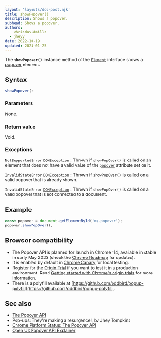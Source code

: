 ```yaml
---
layout: 'layouts/doc-post.njk'
title: showPopover()
description: Shows a popover.
subhead: Shows a popover.
authors:
  - chrisdavidmills
  - jheyy
date: 2022-10-19
updated: 2023-01-25
---
```


The **`showPopover()`** instance method of the [`Element`](https://developer.mozilla.org/docs/Web/API/Element) interface shows a [popover](/docs/web-platform/popover-api/) element.

## Syntax

```js
showPopover()
```

### Parameters

None.

### Return value

Void.

### Exceptions

`NotSupportedError` [`DOMException`](https://developer.mozilla.org/docs/Web/API/DOMException)
: Thrown if `showPopOver()` is called on an element that does not have a valid value of the [`popover`](/docs/web-platform/popover-api/popover-attribute) attribute set on it.

`InvalidStateError` [`DOMException`](https://developer.mozilla.org/docs/Web/API/DOMException)
: Thrown if `showPopOver()` is called on a valid popover that is already shown.

`InvalidStateError` [`DOMException`](https://developer.mozilla.org/docs/Web/API/DOMException)
: Thrown if `showPopOver()` is called on a valid popover that is not connected to a document.

## Example

```js
const popover = document.getElementById('my-popover');
popover.showPopOver();
```

## Browser compatibility

* The Popover API is planned for launch in Chrome 114, available in stable in early May 2023 (check the [Chrome Roadmap](https://chromestatus.com/roadmap) for updates).
* It is enabled by default in [Chrome Canary](https://www.google.com/chrome/canary/) for local testing.
* Register for the [Origin Trial](/origintrials/#/view_trial/4500221927649968129) if you want to test it in a production environment. Read [Getting started with Chrome's origin trials](/docs/web-platform/origin-trials/) for more information.
* There is a polyfill available at [https://github.com/oddbird/popup-polyfill](https://github.com/oddbird/popup-polyfill).

## See also

* [The Popover API](/docs/web-platform/popover-api/)
* [Pop-ups: They're making a resurgence!](/blog/pop-ups-theyre-making-a-resurgence/), by Jhey Tompkins
* [Chrome Platform Status: The Popover API](https://chromestatus.com/feature/5463833265045504)
* [Open UI: Popover API Explainer](https://open-ui.org/components/popover.research.explainer)
